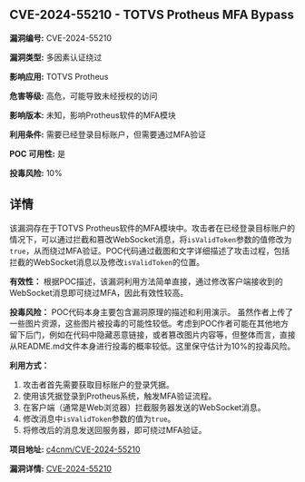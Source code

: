 ## CVE-2024-55210 - TOTVS Protheus MFA Bypass

**漏洞编号:** CVE-2024-55210

**漏洞类型:** 多因素认证绕过

**影响应用:** TOTVS Protheus

**危害等级:** 高危，可能导致未经授权的访问

**影响版本:** 未知，影响Protheus软件的MFA模块

**利用条件:** 需要已经登录目标账户，但需要通过MFA验证

**POC 可用性:** 是

**投毒风险:** 10%

## 详情

该漏洞存在于TOTVS Protheus软件的MFA模块中。攻击者在已经登录目标账户的情况下，可以通过拦截和篡改WebSocket消息，将`isValidToken`参数的值修改为`true`，从而绕过MFA验证。POC代码通过截图和文字详细描述了攻击过程，包括拦截的WebSocket消息以及修改`isValidToken`的位置。

**有效性：** 根据POC描述，该漏洞利用方法简单直接，通过修改客户端接收到的WebSocket消息即可绕过MFA，因此有效性较高。

**投毒风险：** POC代码本身主要包含漏洞原理的描述和利用演示。 虽然作者上传了一些图片资源，这些图片被投毒的可能性较低。考虑到POC作者可能在其他地方留下后门，例如在代码中隐藏恶意链接，或者篡改图片内容等，但整体而言，直接从README.md文件本身进行投毒的概率较低。这里保守估计为10%的投毒风险。

**利用方式：**
1.  攻击者首先需要获取目标账户的登录凭据。
2.  使用该凭据登录到Protheus系统，触发MFA验证流程。
3.  在客户端（通常是Web浏览器）拦截服务器发送的WebSocket消息。
4.  修改消息中`isValidToken`参数的值为`true`。
5.  将修改后的消息发送回服务器，即可绕过MFA验证。

**项目地址:** [c4cnm/CVE-2024-55210](https://github.com/c4cnm/CVE-2024-55210)

**漏洞详情:** [CVE-2024-55210](https://nvd.nist.gov/vuln/detail/CVE-2024-55210)